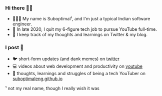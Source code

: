 ### Hi there 👋🏾
- 🤷🏾‍♂️ My name is Suboptimal¹, and I'm just a typical Indian software engineer.
- 💫 In late 2020, I quit my 6-figure tech job to pursue YouTube full-time.
- 🧠 I keep track of my thoughts and learnings on Twitter & my blog.

### I post 📝
- 🐦 short-form updates (and dank memes) on [twitter](https://twitter.com/SuboptimalEng)
- 💻 videos about web development and productivity on [youtube](https://youtube.com/SuboptimalEng)
- 📖 thoughts, learnings and struggles of being a tech YouTuber on [suboptimaleng.github.io](https://suboptimaleng.github.io)


¹ not my real name, though I really wish it was
